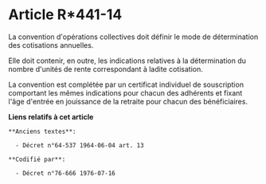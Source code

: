 # Article R*441-14

La convention d'opérations collectives doit définir le mode de détermination des cotisations annuelles.

Elle doit contenir, en outre, les indications relatives à la détermination du nombre d'unités de rente correspondant à ladite
cotisation.

La convention est complétée par un certificat individuel de souscription comportant les mêmes indications pour chacun des
adhérents et fixant l'âge d'entrée en jouissance de la retraite pour chacun des bénéficiaires.

**Liens relatifs à cet article**

	**Anciens textes**:

	  - Décret n°64-537 1964-06-04 art. 13

	**Codifié par**:

	  - Décret n°76-666 1976-07-16
